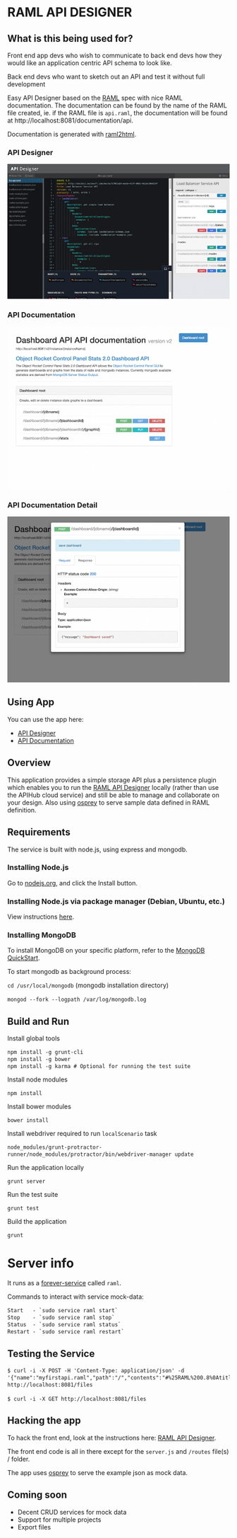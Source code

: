 # RAML API DESIGNER

## What is this being used for?
Front end app devs who wish to communicate to back end devs how they would like an application centric API schema to look like.

Back end devs who want to sketch out an API and test it without full development

Easy API Designer based on the [RAML](http://raml.org/) spec with nice RAML documentation.
The documentation can be found by the name of the RAML file created, ie. if the RAML file is `api.raml`, the documentation will be found at http://localhost:8081/documentation/api.

Documentation is generated with [raml2html](https://github.com/kevinrenskers/raml2html).

### API Designer
![Screenshot](api-designer.png?raw=true "RAML API Designer Screen")
### API Documentation
![Doc](doc.png?raw=true "RAML API Documentation Screen")
### API Documentation Detail
![Doc-Detail](doc-detail.png?raw=true "RAML API Documentation Detail Screen")

## Using App
You can use the app here:
- [API Designer](http://104.130.18.74:8081/)
- [API Documentation](http://104.130.18.74:8081/documentation/api)

## Overview

This application provides a simple storage API plus a persistence plugin which enables you to run the [RAML API Designer](https://github.com/mulesoft/api-designer) locally (rather than use the APIHub cloud service) and still be able to manage and collaborate on your design.
Also using [osprey](https://github.com/mulesoft/osprey) to serve sample data defined in RAML definition.

## Requirements
The service is built with node.js, using express and mongodb.

### Installing Node.js
Go to [nodejs.org](http://nodejs.org), and click the Install button.

### Installing Node.js via package manager (Debian, Ubuntu, etc.)
View instructions [here](https://github.com/joyent/node/wiki/Installing-Node.js-via-package-manager).

### Installing MongoDB
To install MongoDB on your specific platform, refer to the [MongoDB QuickStart](http://docs.mongodb.org/manual/installation/).

To start mongodb as background process:

`cd /usr/local/mongodb`  (mongodb installation directory)

`mongod --fork --logpath /var/log/mongodb.log`

## Build and Run

Install global tools
```
npm install -g grunt-cli
npm install -g bower
npm install -g karma # Optional for running the test suite
```

Install node modules
```
npm install 
```

Install bower modules
```
bower install
```

Install webdriver required to run `localScenario` task
```
node_modules/grunt-protractor-runner/node_modules/protractor/bin/webdriver-manager update
```

Run the application locally
```
grunt server
```

Run the test suite
```
grunt test
```

Build the application
```
grunt
```

# Server info

It runs as a [forever-service](https://github.com/zapty/forever-service) called `raml`.

Commands to interact with service mock-data:

```
Start   - `sudo service raml start`
Stop    - `sudo service raml stop`
Status  - `sudo service raml status`
Restart - `sudo service raml restart`
```

## Testing the Service

```
$ curl -i -X POST -H 'Content-Type: application/json' -d 
'{"name":"myfirstapi.raml","path":"/","contents":"#%25RAML%200.8%0Atitle:%20%20%20DONE!!!"}' 
http://localhost:8081/files

$ curl -i -X GET http://localhost:8081/files
```

## Hacking the app

To hack the front end, look at the instructions here:
[RAML API Designer](https://github.com/mulesoft/api-designer).

The front end code is all in there except for the `server.js` and `/routes` file(s) / folder.

The app uses [osprey](https://github.com/mulesoft/osprey) to serve the example json as mock data.

## Coming soon
 - Decent CRUD services for mock data
 - Support for multiple projects
 - Export files
